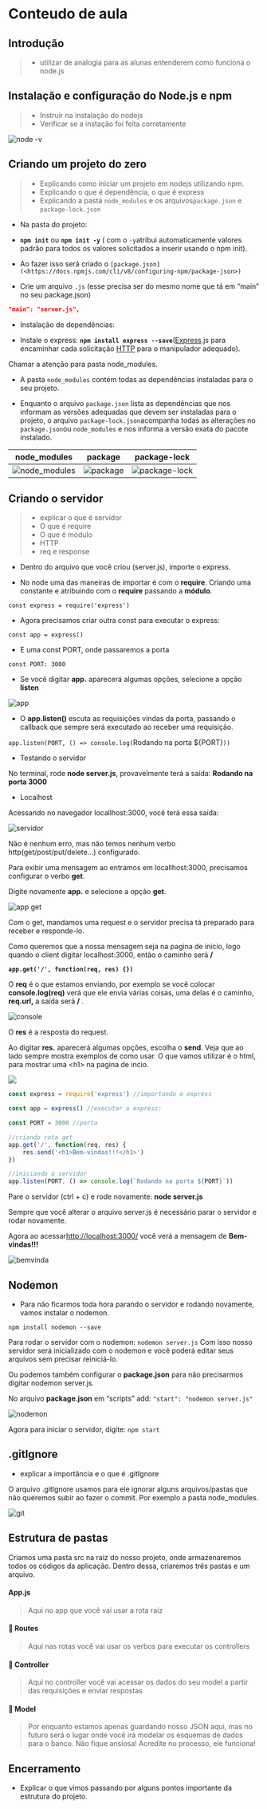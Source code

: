 # Conteudo de aula

## Introdução
> - utilizar de analogia para as alunas entenderem como funciona o node.js

## Instalação e configuração do Node.js e npm

> - Instruir na instalação do nodejs
> - Verificar se a instação foi feita corretamente

![node -v](./img/instalnode.png)

## Criando um projeto do zero 

> - Explicando como iniciar um projeto em nodejs utilizando npm.
> - Explicando o que é dependência, o que é express
> - Explicando a pasta `node_modules` e os arquivos`package.json` e `package-lock.json`

- Na pasta do projeto:

* **`npm init`** ou **`npm init -y`** ( com o `-y`atribui automaticamente valores padrão para todos os valores solicitados a inserir usando o npm init).
* Ao fazer isso será criado o `[package.json](<https://docs.npmjs.com/cli/v8/configuring-npm/package-json>)`

* Crie um arquivo `.js` (esse precisa ser do mesmo nome que tá em “main” no seu package.json)

```json
"main": "server.js",
```

- Instalação de dependências:


* Instale o express: **`npm install express --save`**([Express](https://expressjs.com/pt-br/).js para encaminhar cada solicitação [HTTP](https://github.com/reprograma/ON15-TET-S8-API-I/blob/main/material/API%20GET.pdf) para o manipulador adequado).

Chamar a atenção para  pasta node\_modules.

* A pasta `node_modules` contém todas as dependências instaladas para o seu projeto.

* Enquanto o arquivo `package.json` lista as dependências que nos informam as versões adequadas que devem ser instaladas para o projeto, o arquivo `package-lock.json`acompanha todas as alterações no `package.json`ou `node_modules` e nos informa a versão exata do pacote instalado.



| node_modules                            | package                        | package-lock  |
|-----------------------------------------|--------------------------------|----------------|
| ![node_modules](./img/node_modules.png) |  ![package](./img/package.png) |  ![package-lock](./img/package-lock.png) |


## Criando o servidor
> - explicar o que é servidor
> - O que é require
> - O que é módulo
> - HTTP
> - req e response


* Dentro do arquivo que você criou (server.js), importe o express.

* No node uma das maneiras de importar é com o **require**. Criando uma constante e atribuindo com o **require** passando a **módulo**.

`const express = require('express')`

* Agora precisamos criar outra const para executar o express:

`const app = express()`

* E uma const PORT, onde passaremos a porta

`const PORT: 3000`

* Se você digitar **app.** aparecerá algumas opções, selecione a opção **listen**

![app](./img/app.png)

* O **app.listen()** escuta as requisições vindas da porta, passando o callback que sempre será executado ao receber uma requisição.

`app.listen(PORT, () => console.log(`Rodando na porta ${PORT}`))`

* Testando o servidor

No terminal, rode **node server.js**, provavelmente terá a saída: **Rodando na porta 3000**

* Localhost

Acessando no navegador locallhost:3000, você terá essa saída:

![servidor](./img/servidor.png)



Não é nenhum erro, mas não temos nenhum verbo http(get/post/put/delete…) configurado.

Para exibir uma mensagem ao entramos em locallhost:3000, precisamos configurar o verbo **get**.

Digite novamente **app.** e selecione a opção **get**.

![app get](./img/appget.png)

Com o get, mandamos uma request e o servidor precisa tá preparado para receber e responde-lo.

Como queremos que a nossa mensagem seja na pagina de inicio, logo quando o client digitar localhost:3000, então o caminho será **/**

**`app.get('/', function(req, res) {})`**

O **req** é o que estamos enviando, por exemplo se você colocar **console.log(req)** verá que ele envia várias coisas, uma delas é o caminho, **req.url,** a saída será **/** .

![console](./img/console.png)

O **res** é a resposta do request.

Ao digitar **res.** aparecerá algumas opções, escolha o **send**. Veja que ao lado sempre mostra exemplos de como usar. O que vamos utilizar é o html, para mostrar uma \<h1> na pagina de incio.

![](https://www.notion.so/signed/https%3A%2F%2Fs3-us-west-2.amazonaws.com%2Fsecure.notion-static.com%2F76c7d47c-b4c4-40e9-b37e-c5e292341e42%2FUntitled.png?table=block\&id=a5ee125a-389f-4510-80e8-03db9a4e0e3b\&spaceId=3ee2fe05-6cb1-406d-bfee-46b0715b4f97\&name=Untitled.png\&userId=cd2abc8c-972b-4e68-8256-2c95afcacb09\&cache=v2)



```jsx
const express = require('express') //importando o express

const app = express() //executar o express:

const PORT = 3000 //porta

//criando rota get
app.get('/', function(req, res) {
    res.send('<h1>Bem-vindas!!!</h1>')
})

//iniciando o servidor
app.listen(PORT, () => console.log(`Rodando na porta ${PORT}`)) 
```

Pare o servidor (ctrl + c) e rode novamente: **node server.js**

Sempre que você alterar o arquivo server.js é necessário parar o servidor e rodar novamente.

Agora ao acessar[http://localhost:3000/](http://localhost:3000/) você verá a mensagem de **Bem-vindas!!!**

![bemvinda](./img/bemvinda.png)

## Nodemon

* Para não ficarmos toda hora parando o servidor e rodando novamente, vamos instalar o nodemon.

`npm install nodemon --save`

Para rodar o servidor com o nodemon: `nodemon server.js` Com isso nosso servidor será inicializado com o nodemon e você poderá editar seus arquivos sem precisar reiniciá-lo.

Ou podemos também configurar o **package.json** para não precisarmos digitar nodemon server.js.

No arquivo **package.json** em “scripts” add: `"start": "nodemon server.js"`

![nodemon](./img/nodemon.png)

Agora para iniciar o servidor, digite: `npm start`

## .gitIgnore
- explicar a importância e o que é .gitIgnore

O arquivo .gitIgnore usamos para ele ignorar alguns arquivos/pastas que não queremos subir ao fazer o commit. Por exemplo a pasta node\_modules.

![git](./img/git.png)

## Estrutura de pastas

Criamos uma pasta src na raiz do nosso projeto, onde armazenaremos todos os códigos da aplicação. Dentro dessa, criaremos três pastas e um arquivo.

#### App.js

> Aqui no app que você vai usar a rota raiz

#### 📂 Routes

> Aqui nas rotas você vai usar os verbos para executar os controllers

#### 📂 Controller

> Aqui no controller você vai acessar os dados do seu model a partir das requisições e enviar respostas

#### 📂 Model

> Por enquanto estamos apenas guardando nosso JSON aqui, mas no futuro será o lugar onde você irá modelar os esquemas de dados para o banco. Não fique ansiosa! Acredite no processo, ele funciona!

## Encerramento

- Explicar o que vimos passando por alguns pontos importante da estrutura do projeto.
